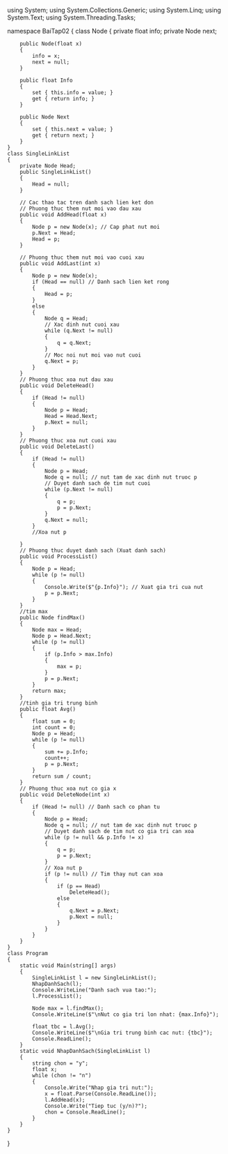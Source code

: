 using System;
using System.Collections.Generic;
using System.Linq;
using System.Text;
using System.Threading.Tasks;

namespace BaiTap02
{
    class Node
    {
        private float info;
        private Node next;

        public Node(float x)
        {
            info = x;
            next = null;
        }

        public float Info
        {
            set { this.info = value; }
            get { return info; }
        }

        public Node Next
        {
            set { this.next = value; }
            get { return next; }
        }
    }
    class SingleLinkList
    {
        private Node Head;
        public SingleLinkList()
        {
            Head = null;
        }

        // Cac thao tac tren danh sach lien ket don
        // Phuong thuc them nut moi vao dau xau
        public void AddHead(float x)
        {
            Node p = new Node(x); // Cap phat nut moi
            p.Next = Head;
            Head = p;
        }

        // Phuong thuc them nut moi vao cuoi xau
        public void AddLast(int x)
        {
            Node p = new Node(x);
            if (Head == null) // Danh sach lien ket rong
            {
                Head = p;
            }
            else
            {
                Node q = Head;
                // Xac dinh nut cuoi xau
                while (q.Next != null)
                {
                    q = q.Next;
                }
                // Moc noi nut moi vao nut cuoi
                q.Next = p;
            }
        }
        // Phuong thuc xoa nut dau xau
        public void DeleteHead()
        {
            if (Head != null)
            {
                Node p = Head;
                Head = Head.Next;
                p.Next = null;
            }
        }
        // Phuong thuc xoa nut cuoi xau
        public void DeleteLast()
        {
            if (Head != null)
            {
                Node p = Head;
                Node q = null; // nut tam de xac dinh nut truoc p
                // Duyet danh sach de tim nut cuoi
                while (p.Next != null)
                {
                    q = p;
                    p = p.Next;
                }
                q.Next = null;
            }
            //Xoa nut p

        }
        // Phuong thuc duyet danh sach (Xuat danh sach)
        public void ProcessList()
        {
            Node p = Head;
            while (p != null)
            {
                Console.Write($"{p.Info}"); // Xuat gia tri cua nut
                p = p.Next;
            }
        }
        //tim max
        public Node findMax()
        {
            Node max = Head;
            Node p = Head.Next;
            while (p != null)
            {
                if (p.Info > max.Info)
                {
                    max = p;
                }
                p = p.Next;
            }
            return max;
        }
        //tinh gia tri trung binh
        public float Avg()
        {
            float sum = 0;
            int count = 0;
            Node p = Head;
            while (p != null)
            {
                sum += p.Info;
                count++;
                p = p.Next;
            }
            return sum / count;
        }
        // Phuong thuc xoa nut co gia x
        public void DeleteNode(int x)
        {
            if (Head != null) // Danh sach co phan tu
            {
                Node p = Head;
                Node q = null; // nut tam de xac dinh nut truoc p
                // Duyet danh sach de tim nut co gia tri can xoa
                while (p != null && p.Info != x)
                {
                    q = p;
                    p = p.Next;
                }
                // Xoa nut p
                if (p != null) // Tim thay nut can xoa
                {
                    if (p == Head)
                        DeleteHead();
                    else
                    {
                        q.Next = p.Next;
                        p.Next = null;
                    }
                }
            }
        }
    }
    class Program
    {
        static void Main(string[] args)
        {
            SingleLinkList l = new SingleLinkList();
            NhapDanhSach(l);
            Console.WriteLine("Danh sach vua tao:");
            l.ProcessList();

            Node max = l.findMax();
            Console.WriteLine($"\nNut co gia tri lon nhat: {max.Info}");

            float tbc = l.Avg();
            Console.WriteLine($"\nGia tri trung binh cac nut: {tbc}");
            Console.ReadLine();
        }
        static void NhapDanhSach(SingleLinkList l)
        {
            string chon = "y";
            float x;
            while (chon != "n")
            {
                Console.Write("Nhap gia tri nut:");
                x = float.Parse(Console.ReadLine());
                l.AddHead(x);
                Console.Write("Tiep tuc (y/n)?");
                chon = Console.ReadLine();
            }
        }
    }
}

